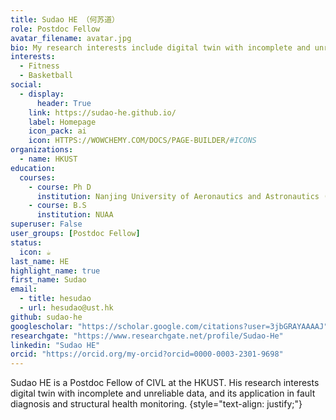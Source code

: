 ```yaml
---
title: Sudao HE （何苏道）
role: Postdoc Fellow
avatar_filename: avatar.jpg
bio: My research interests include digital twin with incomplete and unreliable data, and its application in fault diagnosis and structural health monitoring.
interests:
  - Fitness
  - Basketball
social:
  - display:
      header: True
    link: https://sudao-he.github.io/
    label: Homepage
    icon_pack: ai
    icon: HTTPS://WOWCHEMY.COM/DOCS/PAGE-BUILDER/#ICONS
organizations:
  - name: HKUST
education:
  courses:
    - course: Ph D
      institution: Nanjing University of Aeronautics and Astronautics (NUAA)
    - course: B.S
      institution: NUAA
superuser: False
user_groups: [Postdoc Fellow]
status:
  icon: ☕️
last_name: HE
highlight_name: true
first_name: Sudao
email: 
  - title: hesudao
  - url: hesudao@ust.hk
github: sudao-he
googlescholar: "https://scholar.google.com/citations?user=3jbGRAYAAAAJ"
researchgate: "https://www.researchgate.net/profile/Sudao-He"
linkedin: "Sudao HE"
orcid: "https://orcid.org/my-orcid?orcid=0000-0003-2301-9698"
---
```

Sudao HE is a Postdoc Fellow of CIVL at the HKUST. His research interests digital twin with incomplete and unreliable data, and its application in fault diagnosis and structural health monitoring.
{style="text-align: justify;"}
